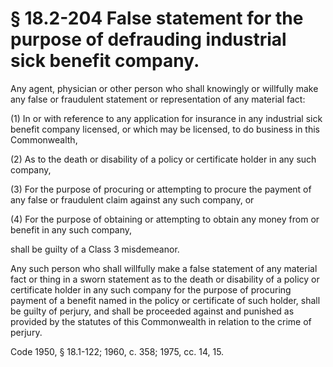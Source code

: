 # § 18.2-204 False statement for the purpose of defrauding industrial sick benefit company.

<p>Any agent, physician or other person who shall knowingly or willfully make any false or fraudulent statement or representation of any material fact:</p><p>(1) In or with reference to any application for insurance in any industrial sick benefit company licensed, or which may be licensed, to do business in this Commonwealth,</p><p>(2) As to the death or disability of a policy or certificate holder in any such company,</p><p>(3) For the purpose of procuring or attempting to procure the payment of any false or fraudulent claim against any such company, or</p><p>(4) For the purpose of obtaining or attempting to obtain any money from or benefit in any such company,</p><p>shall be guilty of a Class 3 misdemeanor.</p><p>Any such person who shall willfully make a false statement of any material fact or thing in a sworn statement as to the death or disability of a policy or certificate holder in any such company for the purpose of procuring payment of a benefit named in the policy or certificate of such holder, shall be guilty of perjury, and shall be proceeded against and punished as provided by the statutes of this Commonwealth in relation to the crime of perjury.</p><p>Code 1950, § 18.1-122; 1960, c. 358; 1975, cc. 14, 15.</p>